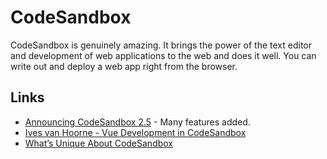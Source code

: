 # CodeSandbox

CodeSandbox is genuinely amazing. It brings the power of the text editor and development of web applications to the web and does it well. You can write out and deploy a web app right from the browser.

## Links

* [Announcing CodeSandbox 2.5](https://hackernoon.com/announcing-codesandbox-2-5-be767d15ffd) - Many features added.
* [Ives van Hoorne - Vue Development in CodeSandbox](https://www.youtube.com/watch?v=TOFVFxI2dvU&feature=youtu.be)
* [What’s Unique About CodeSandbox](https://medium.com/@compuives/whats-unique-about-codesandbox-f1791d867e48)

